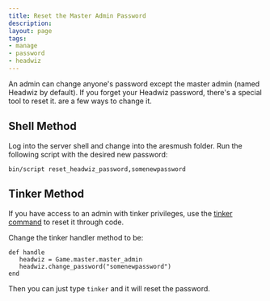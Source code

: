 ```yaml
---
title: Reset the Master Admin Password
description:
layout: page
tags: 
- manage
- password
- headwiz
---
```


An admin can change anyone's password except the master admin (named Headwiz by default). If you forget your Headwiz password, there's a special tool to reset it. are a few ways to change it.

## Shell Method

Log into the server shell and change into the aresmush folder.  Run the following script with the desired new password:

    bin/script reset_headwiz_password,somenewpassword

## Tinker Method

If you have access to an admin with tinker privileges, use the [tinker command](/tutorials/code/tinker.html) to reset it through code.

Change the tinker handler method to be:

    def handle
       headwiz = Game.master.master_admin
       headwiz.change_password("somenewpassword")
    end

Then you can just type `tinker` and it will reset the password.